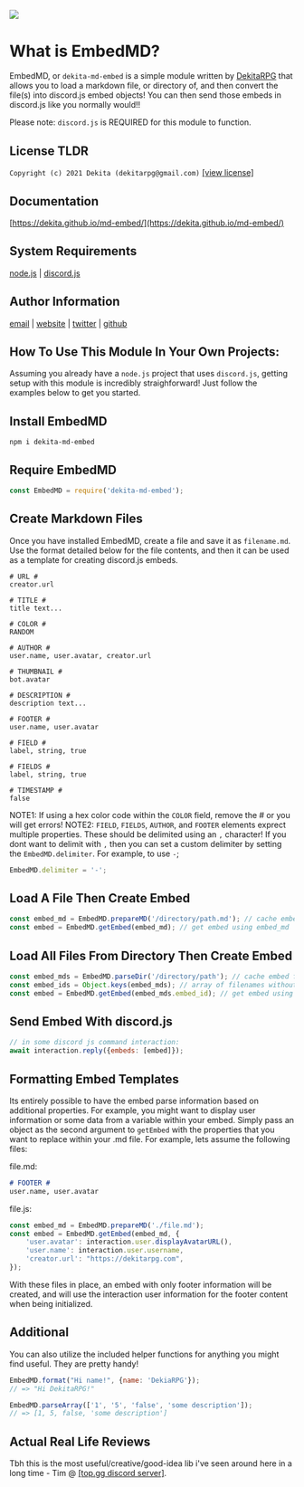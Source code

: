 [<img src="https://dekitarpg.com/img/header/md-embed-header.png" style="margin-top: 28px;">](https://dekitarpg.com/)
--------------------------------------------------------------------------------

# What is EmbedMD? 
EmbedMD, or `dekita-md-embed` is a simple module written by [DekitaRPG](https://dekitarpg.com) that allows you to load a markdown file, or directory of, and then convert the file(s) into discord.js embed objects! You can then send those embeds in discord.js like you normally would!!

Please note: `discord.js` is REQUIRED for this module to function.

## License TLDR
```Copyright (c) 2021 Dekita (dekitarpg@gmail.com)```
[[view license]](https://github.com/Dekita/md-embed/blob/main/LICENSE)

## Documentation
[https://dekita.github.io/md-embed/](https://dekita.github.io/md-embed/)

## System Requirements
[node.js](https://nodejs.org/) |
[discord.js](https://discord.js.org/)

## Author Information
[email](mailto://dekitarpg@gmail.com) | 
[website](https://dekitarpg.com/) | 
[twitter](https://twitter.com/dekitarpg) | 
[github](https://github.com/dekita/md-embed/)

## How To Use This Module In Your Own Projects:
Assuming you already have a `node.js` project that uses `discord.js`, getting setup with this module is incredibly straighforward! Just follow the examples below to get you started.

## Install EmbedMD 
```
npm i dekita-md-embed
```
## Require EmbedMD
```js
const EmbedMD = require('dekita-md-embed');
```

## Create Markdown Files
Once you have installed EmbedMD, create a file and save it as `filename.md`. Use the format detailed below for the file contents, and then it can be used as a template for creating discord.js embeds.
```
# URL #
creator.url

# TITLE #
title text... 

# COLOR #
RANDOM

# AUTHOR #
user.name, user.avatar, creator.url

# THUMBNAIL #
bot.avatar

# DESCRIPTION #
description text...

# FOOTER #
user.name, user.avatar

# FIELD #
label, string, true

# FIELDS #
label, string, true

# TIMESTAMP #
false
```
NOTE1: If using a hex color code within the `COLOR` field, remove the # or you will get errors! 
NOTE2: `FIELD`, `FIELDS`, `AUTHOR`, and `FOOTER` elements exprect multiple properties. These should be delimited using an `,` character! If you dont want to delimit with `,` then you can set a custom delimiter by setting the `EmbedMD.delimiter`. For example, to use `-`; 
```js
EmbedMD.delimiter = '-';
```

## Load A File Then Create Embed
```js
const embed_md = EmbedMD.prepareMD('/directory/path.md'); // cache embed files from path
const embed = EmbedMD.getEmbed(embed_md); // get embed using embed_md
```

## Load All Files From Directory Then Create Embed
```js
const embed_mds = EmbedMD.parseDir('/directory/path'); // cache embed files from path
const embed_ids = Object.keys(embed_mds); // array of filenames without.md and route
const embed = EmbedMD.getEmbed(embed_mds.embed_id); // get embed using embed_id
```

## Send Embed With discord.js
```js
// in some discord js command interaction:
await interaction.reply({embeds: [embed]});
```

## Formatting Embed Templates
Its entirely possible to have the embed parse information based on additional properties. For example, you might want to display user information or some data from a variable within your embed. Simply pass an object as the second argument to `getEmbed` with the properties that you want to replace within your .md file. For example, lets assume the following files:

file.md:
```md
# FOOTER #
user.name, user.avatar
``` 
file.js: 
```js
const embed_md = EmbedMD.prepareMD('./file.md');
const embed = EmbedMD.getEmbed(embed_md, {
    'user.avatar': interaction.user.displayAvatarURL(),
    'user.name': interaction.user.username,
    'creator.url': "https://dekitarpg.com",
}); 
```
With these files in place, an embed with only footer information will be created, and will use the interaction user information for the footer content when being initialized.

## Additional
You can also utilize the included helper functions for anything you might find useful. They are pretty handy!
```js
EmbedMD.format("Hi name!", {name: 'DekiaRPG'});
// => "Hi DekitaRPG!"

EmbedMD.parseArray(['1', '5', 'false', 'some description']);
// => [1, 5, false, 'some description']
```

## Actual Real Life Reviews
Tbh this is the most useful/creative/good-idea lib i've seen around here in a long time - Tim @ [[top.gg discord server]](https://discord.gg/dbl).
